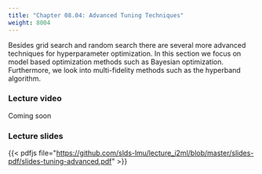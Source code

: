```yaml
---
title: "Chapter 08.04: Advanced Tuning Techniques"
weight: 8004
---
```

Besides grid search and random search there are several more advanced techniques for hyperparameter optimization. In this section we focus on model based optimization methods such as Bayesian optimization. Furthermore, we look into multi-fidelity methods such as the hyperband algorithm.  

<!--more-->

### Lecture video

<!--{{< video id="lG4Ul1Liq-U" >}}-->
Coming soon

### Lecture slides

{{< pdfjs file="https://github.com/slds-lmu/lecture_i2ml/blob/master/slides-pdf/slides-tuning-advanced.pdf" >}}
